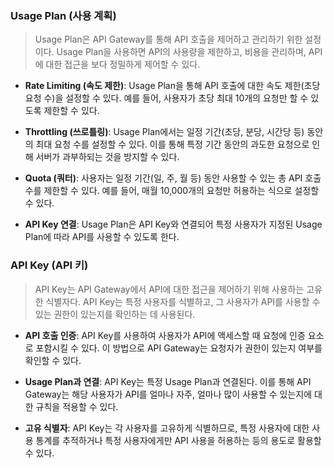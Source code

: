 ### Usage Plan (사용 계획)
> Usage Plan은 API Gateway를 통해 API 호출을 제어하고 관리하기 위한 설정이다. Usage Plan을 사용하면 API의 사용량을 제한하고, 비용을 관리하며, API에 대한 접근을 보다 정밀하게 제어할 수 있다.

- **Rate Limiting (속도 제한)**: Usage Plan을 통해 API 호출에 대한 속도 제한(초당 요청 수)을 설정할 수 있다. 예를 들어, 사용자가 초당 최대 10개의 요청만 할 수 있도록 제한할 수 있다.

- **Throttling (쓰로틀링)**: Usage Plan에서는 일정 기간(초당, 분당, 시간당 등) 동안의 최대 요청 수를 설정할 수 있다. 이를 통해 특정 기간 동안의 과도한 요청으로 인해 서버가 과부하되는 것을 방지할 수 있다.

- **Quota (쿼터)**: 사용자는 일정 기간(일, 주, 월 등) 동안 사용할 수 있는 총 API 호출 수를 제한할 수 있다. 예를 들어, 매월 10,000개의 요청만 허용하는 식으로 설정할 수 있다.

- **API Key 연결**: Usage Plan은 API Key와 연결되어 특정 사용자가 지정된 Usage Plan에 따라 API를 사용할 수 있도록 한다.

### API Key (API 키)
> API Key는 API Gateway에서 API에 대한 접근을 제어하기 위해 사용하는 고유한 식별자다. API Key는 특정 사용자를 식별하고, 그 사용자가 API를 사용할 수 있는 권한이 있는지를 확인하는 데 사용된다.

- **API 호출 인증**: API Key를 사용하여 사용자가 API에 액세스할 때 요청에 인증 요소로 포함시킬 수 있다. 이 방법으로 API Gateway는 요청자가 권한이 있는지 여부를 확인할 수 있다.

- **Usage Plan과 연결**: API Key는 특정 Usage Plan과 연결된다. 이를 통해 API Gateway는 해당 사용자가 API를 얼마나 자주, 얼마나 많이 사용할 수 있는지에 대한 규칙을 적용할 수 있다.

- **고유 식별자**: API Key는 각 사용자를 고유하게 식별하므로, 특정 사용자에 대한 사용 통계를 추적하거나 특정 사용자에게만 API 사용을 허용하는 등의 용도로 활용할 수 있다.
